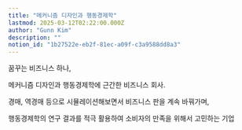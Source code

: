 ```yaml
---
title: "메커니즘 디자인과 행동경제학"
lastmod: 2025-03-12T02:22:00.000Z
author: "Gunn Kim"
description: ""
notion_id: "1b27522e-eb2f-81ec-a09f-c3a9588dd8a3"
---
```


꿈꾸는 비즈니스 하나,

메커니즘 디자인과 행동경제학에 근간한 비즈니스 회사.

경매, 역경매 등으로 시뮬레이션해보면서 비즈니스 판을 계속 바꿔가며,

행동경제학의 연구 결과를 적극 활용하여 소비자의 만족을 위해서 고민하는 기업

